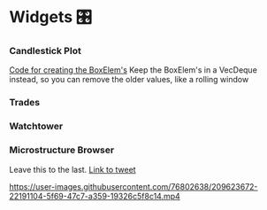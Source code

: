 # Widgets 🎛️

### Candlestick Plot
[Code for creating the BoxElem's](https://github.com/SwayStar123/chart_bot/blob/master/src/chartbot.rs)
Keep the BoxElem's in a VecDeque instead, so you can remove the older values, like a rolling window

### Trades

### Watchtower

### Microstructure Browser
Leave this to the last.
[Link to tweet](https://twitter.com/BahamasTrading/status/1506729892326608901)

https://user-images.githubusercontent.com/76802638/209623672-22191104-5f69-47c7-a359-19326c5f8c14.mp4
